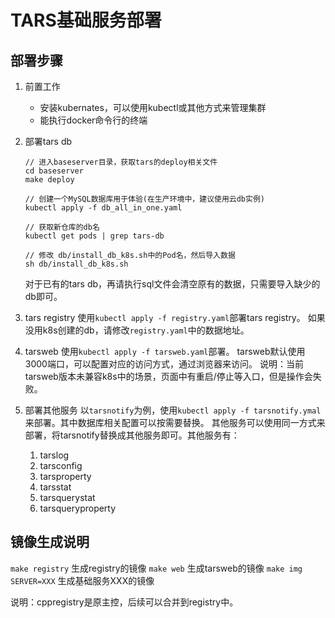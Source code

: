 # TARS基础服务部署

## 部署步骤

1. 前置工作
   - 安装kubernates，可以使用kubectl或其他方式来管理集群
   - 能执行docker命令行的终端

2. 部署tars db
   ```
   // 进入baseserver目录，获取tars的deploy相关文件
   cd baseserver
   make deploy
   
   // 创建一个MySQL数据库用于体验(在生产环境中，建议使用云db实例)
   kubectl apply -f db_all_in_one.yaml

   // 获取新仓库的db名
   kubectl get pods | grep tars-db

   // 修改 db/install_db_k8s.sh中的Pod名，然后导入数据
   sh db/install_db_k8s.sh
   ```
   对于已有的tars db，再请执行sql文件会清空原有的数据，只需要导入缺少的db即可。

3. tars registry
   使用`kubectl apply -f registry.yaml`部署tars registry。
   如果没用k8s创建的db，请修改`registry.yaml`中的数据地址。

4. tarsweb
   使用`kubectl apply -f tarsweb.yaml`部署。
   tarsweb默认使用3000端口，可以配置对应的访问方式，通过浏览器来访问。
   说明：当前tarsweb版本未兼容k8s中的场景，页面中有重启/停止等入口，但是操作会失败。

5. 部署其他服务
   以`tarsnotify`为例，使用`kubectl apply -f tarsnotify.ymal`来部署。其中数据库相关配置可以按需要替换。
   其他服务可以使用同一方式来部署，将tarsnotify替换成其他服务即可。其他服务有：
   1. tarslog
   2. tarsconfig
   3. tarsproperty
   4. tarsstat
   5. tarsquerystat
   6. tarsqueryproperty

## 镜像生成说明

`make registry` 生成registry的镜像
`make web` 生成tarsweb的镜像
`make img SERVER=XXX` 生成基础服务XXX的镜像

说明：cppregistry是原主控，后续可以合并到registry中。
